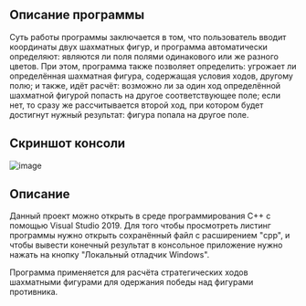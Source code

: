 ## Описание программы

Суть работы программы заключается в том, что пользователь вводит координаты двух шахматных фигур, и программа автоматически определяют: являются ли поля полями одинакового или же разного цветов. При этом, программа также позволяет определить: угрожает ли определённая шахматная фигура, содержащая условия ходов, другому полю; и также, идёт расчёт: возможно ли за один ход определённой шахматной фигурой попасть на другое соответствующее поле; если нет, то сразу же рассчитывается второй ход, при котором будет достигнут нужный результат: фигура попала на другое поле.

## Скриншот консоли

![image](https://wmpics.pics/di-ESE1.png)

## Описание

Данный проект можно открыть в среде программирования С++ с помощью Visual Studio 2019.
Для того чтобы просмотреть листинг программы нужно открыть сохранённый файл с расширением "cpp", и чтобы вывести конечный результат в консольное приложение нужно нажать на кнопку "Локальный отладчик Windows".

Программа применяется для расчёта стратегических ходов шахматными фигурами для одержания победы над фигурами противника.
